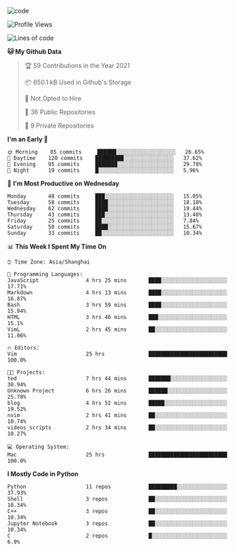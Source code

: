 
<!--
**liuyaanng/liuyaanng** is a ✨ _special_ ✨ repository because its `README.md` (this file) appears on your GitHub profile.

Here are some ideas to get you started:

- 🔭 I’m currently working on ...
- 🌱 I’m currently learning ...
- 👯 I’m looking to collaborate on ...
- 🤔 I’m looking for help with ...
- 💬 Ask me about ...
- 📫 How to reach me: ...
- 😄 Pronouns: ...
- ⚡ Fun fact: ...
-->


![code](https://cdn.jsdelivr.net/gh/liuyaanng/liuyaanng@1.0/code.gif) 

<!--START_SECTION:waka-->
![Profile Views](http://img.shields.io/badge/Profile%20Views-6-blue)

![Lines of code](https://img.shields.io/badge/From%20Hello%20World%20I%27ve%20Written-5.3%20million%20lines%20of%20code-blue)

**🐱 My Github Data** 

> 🏆 59 Contributions in the Year 2021
 > 
> 📦 650.1 kB Used in Github's Storage 
 > 
> 🚫 Not Opted to Hire
 > 
> 📜 36 Public Repositories 
 > 
> 🔑 9 Private Repositories  
 > 
**I'm an Early 🐤** 

```text
🌞 Morning    85 commits     ██████░░░░░░░░░░░░░░░░░░░   26.65% 
🌆 Daytime    120 commits    █████████░░░░░░░░░░░░░░░░   37.62% 
🌃 Evening    95 commits     ███████░░░░░░░░░░░░░░░░░░   29.78% 
🌙 Night      19 commits     █░░░░░░░░░░░░░░░░░░░░░░░░   5.96%

```
📅 **I'm Most Productive on Wednesday** 

```text
Monday       48 commits     ███░░░░░░░░░░░░░░░░░░░░░░   15.05% 
Tuesday      58 commits     ████░░░░░░░░░░░░░░░░░░░░░   18.18% 
Wednesday    62 commits     ████░░░░░░░░░░░░░░░░░░░░░   19.44% 
Thursday     43 commits     ███░░░░░░░░░░░░░░░░░░░░░░   13.48% 
Friday       25 commits     ██░░░░░░░░░░░░░░░░░░░░░░░   7.84% 
Saturday     50 commits     ████░░░░░░░░░░░░░░░░░░░░░   15.67% 
Sunday       33 commits     ██░░░░░░░░░░░░░░░░░░░░░░░   10.34%

```


📊 **This Week I Spent My Time On** 

```text
⌚︎ Time Zone: Asia/Shanghai

💬 Programming Languages: 
JavaScript               4 hrs 25 mins       ████░░░░░░░░░░░░░░░░░░░░░   17.71% 
Markdown                 4 hrs 13 mins       ████░░░░░░░░░░░░░░░░░░░░░   16.87% 
Bash                     3 hrs 59 mins       ████░░░░░░░░░░░░░░░░░░░░░   15.94% 
HTML                     3 hrs 46 mins       ███░░░░░░░░░░░░░░░░░░░░░░   15.1% 
VimL                     2 hrs 45 mins       ██░░░░░░░░░░░░░░░░░░░░░░░   11.06%

🔥 Editors: 
Vim                      25 hrs              █████████████████████████   100.0%

🐱‍💻 Projects: 
ted                      7 hrs 44 mins       ███████░░░░░░░░░░░░░░░░░░   30.94% 
Unknown Project          6 hrs 26 mins       ██████░░░░░░░░░░░░░░░░░░░   25.78% 
blog                     4 hrs 52 mins       █████░░░░░░░░░░░░░░░░░░░░   19.52% 
nvim                     2 hrs 41 mins       ██░░░░░░░░░░░░░░░░░░░░░░░   10.74% 
videos_scripts           2 hrs 34 mins       ██░░░░░░░░░░░░░░░░░░░░░░░   10.27%

💻 Operating System: 
Mac                      25 hrs              █████████████████████████   100.0%

```

**I Mostly Code in Python** 

```text
Python                   11 repos            █████████░░░░░░░░░░░░░░░░   37.93% 
Shell                    3 repos             ██░░░░░░░░░░░░░░░░░░░░░░░   10.34% 
C++                      3 repos             ██░░░░░░░░░░░░░░░░░░░░░░░   10.34% 
Jupyter Notebook         3 repos             ██░░░░░░░░░░░░░░░░░░░░░░░   10.34% 
C                        2 repos             █░░░░░░░░░░░░░░░░░░░░░░░░   6.9%

```



<!--END_SECTION:waka-->
